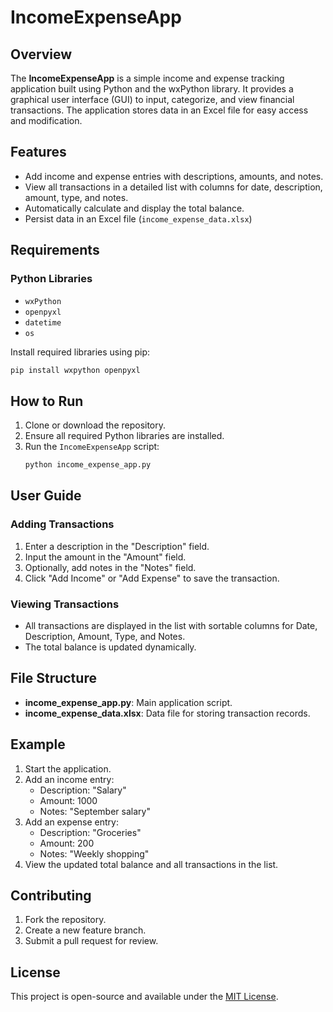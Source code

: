 # IncomeExpenseApp

## Overview
The **IncomeExpenseApp** is a simple income and expense tracking application built using Python and the wxPython library. It provides a graphical user interface (GUI) to input, categorize, and view financial transactions. The application stores data in an Excel file for easy access and modification.

## Features
- Add income and expense entries with descriptions, amounts, and notes.
- View all transactions in a detailed list with columns for date, description, amount, type, and notes.
- Automatically calculate and display the total balance.
- Persist data in an Excel file (`income_expense_data.xlsx`)

## Requirements
### Python Libraries
- `wxPython`
- `openpyxl`
- `datetime`
- `os`

Install required libraries using pip:
```bash
pip install wxpython openpyxl
```

## How to Run
1. Clone or download the repository.
2. Ensure all required Python libraries are installed.
3. Run the `IncomeExpenseApp` script:
   ```bash
   python income_expense_app.py
   ```

## User Guide
### Adding Transactions
1. Enter a description in the "Description" field.
2. Input the amount in the "Amount" field.
3. Optionally, add notes in the "Notes" field.
4. Click "Add Income" or "Add Expense" to save the transaction.

### Viewing Transactions
- All transactions are displayed in the list with sortable columns for Date, Description, Amount, Type, and Notes.
- The total balance is updated dynamically.

## File Structure
- **income_expense_app.py**: Main application script.
- **income_expense_data.xlsx**: Data file for storing transaction records.

## Example
1. Start the application.
2. Add an income entry:
   - Description: "Salary"
   - Amount: 1000
   - Notes: "September salary"
3. Add an expense entry:
   - Description: "Groceries"
   - Amount: 200
   - Notes: "Weekly shopping"
4. View the updated total balance and all transactions in the list.

## Contributing
1. Fork the repository.
2. Create a new feature branch.
3. Submit a pull request for review.

## License
This project is open-source and available under the [MIT License](LICENSE).

